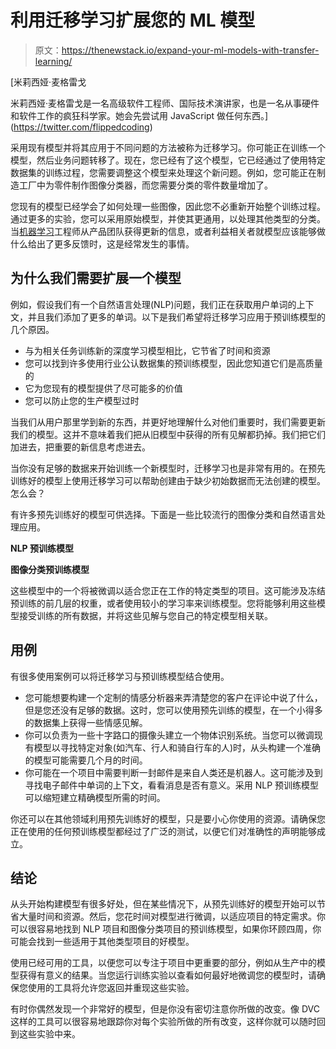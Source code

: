 # 利用迁移学习扩展您的 ML 模型

> 原文：<https://thenewstack.io/expand-your-ml-models-with-transfer-learning/>

[](https://twitter.com/flippedcoding)

 [米莉西娅·麦格雷戈

米莉西娅·麦格雷戈是一名高级软件工程师、国际技术演讲家，也是一名从事硬件和软件工作的疯狂科学家。她会先尝试用 JavaScript 做任何东西。](https://twitter.com/flippedcoding) [](https://twitter.com/flippedcoding)

采用现有模型并将其应用于不同问题的方法被称为迁移学习。你可能正在训练一个模型，然后业务问题转移了。现在，您已经有了这个模型，它已经通过了使用特定数据集的训练过程，您需要调整这个模型来处理这个新问题。例如，您可能正在制造工厂中为零件制作图像分类器，而您需要分类的零件数量增加了。

您现有的模型已经学会了如何处理一些图像，因此您不必重新开始整个训练过程。通过更多的实验，您可以采用原始模型，并使其更通用，以处理其他类型的分类。当[机器学习](https://thenewstack.io/category/machine-learning/)工程师从产品团队获得更新的信息，或者利益相关者就模型应该能够做什么给出了更多反馈时，这是经常发生的事情。

## 为什么我们需要扩展一个模型

例如，假设我们有一个自然语言处理(NLP)问题，我们正在获取用户单词的上下文，并且我们添加了更多的单词。以下是我们希望将迁移学习应用于预训练模型的几个原因。

*   与为相关任务训练新的深度学习模型相比，它节省了时间和资源
*   您可以找到许多使用行业公认数据集的预训练模型，因此您知道它们是高质量的
*   它为您现有的模型提供了尽可能多的价值
*   您可以防止您的生产模型过时

当我们从用户那里学到新的东西，并更好地理解什么对他们重要时，我们需要更新我们的模型。这并不意味着我们把从旧模型中获得的所有见解都扔掉。我们把它们加进去，把重要的新信息考虑进去。

当你没有足够的数据来开始训练一个新模型时，迁移学习也是非常有用的。在预先训练好的模型上使用迁移学习可以帮助创建由于缺少初始数据而无法创建的模型。怎么会？

有许多预先训练好的模型可供选择。下面是一些比较流行的图像分类和自然语言处理应用。

**NLP 预训练模型**

**图像分类预训练模型**

这些模型中的一个将被微调以适合您正在工作的特定类型的项目。这可能涉及冻结预训练的前几层的权重，或者使用较小的学习率来训练模型。您将能够利用这些模型接受训练的所有数据，并将这些见解与您自己的特定模型相关联。

## 用例

有很多使用案例可以将迁移学习与预训练模型结合使用。

*   您可能想要构建一个定制的情感分析器来弄清楚您的客户在评论中说了什么，但是您还没有足够的数据。这时，您可以使用预先训练的模型，在一个小得多的数据集上获得一些情感见解。
*   你可以负责为一些十字路口的摄像头建立一个物体识别系统。当您可以微调现有模型以寻找特定对象(如汽车、行人和骑自行车的人)时，从头构建一个准确的模型可能需要几个月的时间。
*   你可能在一个项目中需要判断一封邮件是来自人类还是机器人。这可能涉及到寻找电子邮件中单词的上下文，看看消息是否有意义。采用 NLP 预训练模型可以缩短建立精确模型所需的时间。

你还可以在其他领域利用预先训练好的模型，只是要小心你使用的资源。请确保您正在使用的任何预训练模型都经过了广泛的测试，以便它们对准确性的声明能够成立。

## 结论

从头开始构建模型有很多好处，但在某些情况下，从预先训练好的模型开始可以节省大量时间和资源。然后，您花时间对模型进行微调，以适应项目的特定需求。你可以很容易地找到 NLP 项目和图像分类项目的预训练模型，如果你环顾四周，你可能会找到一些适用于其他类型项目的好模型。

使用已经可用的工具，以便您可以专注于项目中更重要的部分，例如从生产中的模型获得有意义的结果。当您运行训练实验以查看如何最好地微调您的模型时，请确保您使用的工具将允许您返回并重现这些实验。

有时你偶然发现一个非常好的模型，但是你没有密切注意你所做的改变。像 DVC 这样的工具可以很容易地跟踪你对每个实验所做的所有改变，这样你就可以随时回到这些实验中来。

<svg xmlns:xlink="http://www.w3.org/1999/xlink" viewBox="0 0 68 31" version="1.1"><title>Group</title> <desc>Created with Sketch.</desc></svg>